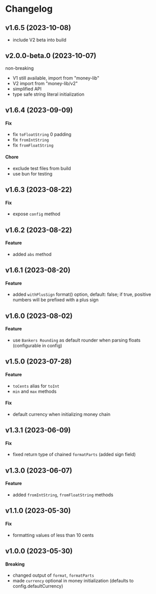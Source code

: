 # Changelog

## v1.6.5 (2023-10-08)

- include V2 beta into build

## v2.0.0-beta.0 (2023-10-07)

non-breaking

- V1 still available, import from "money-lib"
- V2 import from "money-lib/v2"
- simplified API
- type safe string literal initialization

## v1.6.4 (2023-09-09)

#### Fix

- fix `toFloatString` 0 padding
- fix `fromIntString`
- fix `fromFloatString`

#### Chore

- exclude test files from build
- use bun for testing

## v1.6.3 (2023-08-22)

#### Fix

- expose `config` method

## v1.6.2 (2023-08-22)

#### Feature

- added `abs` method

## v1.6.1 (2023-08-20)

#### Feature

- added `withPlusSign` format() option, default: false; if true, positive numbers will be prefixed with a plus sign

## v1.6.0 (2023-08-02)

#### Feature

- use `Bankers Rounding` as default rounder when parsing floats (configurable in config)

## v1.5.0 (2023-07-28)

#### Feature

- `toCents` alias for `toInt`
- `min` and `max` methods

#### Fix

- default currency when initializing money chain

## v1.3.1 (2023-06-09)

#### Fix

- fixed return type of chained `formatParts` (added sign field)

## v1.3.0 (2023-06-07)

#### Feature

- added `fromIntString`, `fromFloatString` methods

## v1.1.0 (2023-05-30)

#### Fix

- formatting values of less than 10 cents

## v1.0.0 (2023-05-30)

#### Breaking

- changed output of `format`, `formatParts`
- made `currency` optional in money initialization (defaults to config.defaultCurrency)

